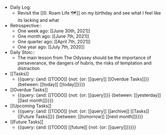 - Daily Log:
    - Revisit the [[0. Roam Life 🗺]] on my birthday and see what I feel like its lacking and what 
- Retrospective::
    - One week ago: [[June 30th, 2021]]
    - One month ago: [[June 7th, 2021]]
    - One quarter ago: [[April 7th, 2021]]
    - One year ago: [[July 7th, 2020]]
- Daily Stoic::
    - The main lesson from The Odyssey should be the importance of perseverance, the dangers of hubris, the risks of temptation and distraction
- [[Tasks]]
    - {{query: {and: [[TODO]] {not: {or: [[query]] [[Overdue Tasks]]}} {between: [[today]] [[today]]}}}}
- [[Overdue Tasks]]
    - {{query: {and: [[TODO]] {not: {or: [[query]]}} {between: [[yesterday]] [[last month]]}}}}
- [[Upcoming Tasks]]
    - {{query: {and: [[TODO]] {not: {or: [[query]] [[archive]] [[Tasks]] [[Future Tasks]]}} {between: [[tomorrow]] [[next month]]}}}}
- [[Future Tasks]]
    - {{query: {and: [[TODO]] [[future]] {not: {or: [[query]]}}}}}

